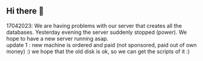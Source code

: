 ## Hi there 👋

17042023: 
We are having problems with our server that creates all the databases. Yesterday evening the server suddenly stopped (power). We hope to have a new server running asap.
<br>
update 1 : new machine is ordered and paid (not sponsored, paid out of own money) :) we hope that the old disk is ok, so we can get the scripts of it :)

<!--

**Here are some ideas to get you started:**

🙋‍♀️ A short introduction - what is your organization all about?
🌈 Contribution guidelines - how can the community get involved?
👩‍💻 Useful resources - where can the community find your docs? Is there anything else the community should know?
🍿 Fun facts - what does your team eat for breakfast?
🧙 Remember, you can do mighty things with the power of [Markdown](https://docs.github.com/github/writing-on-github/getting-started-with-writing-and-formatting-on-github/basic-writing-and-formatting-syntax)
-->
